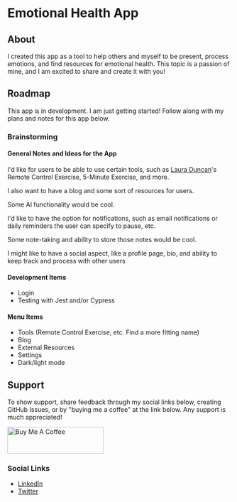 # Emotional Health App

## About

I created this app as a tool to help others and myself to be present, process emotions, and find resources for emotional health. This topic is a passion of mine, and I am excited to share and create it with you!

## Roadmap

This app is in development. I am just getting started! Follow along with my plans and notes for this app below.

### Brainstorming

#### General Notes and Ideas for the App

I'd like for users to be able to use certain tools, such as [Laura Duncan](https://www.instagram.com/lauraduncanconsulting)'s Remote Control Exercise, 5-Minute Exercise, and more.

I also want to have a blog and some sort of resources for users.

Some AI functionality would be cool.

I'd like to have the option for notifications, such as email notifications or daily reminders the user can specify to pause, etc.

Some note-taking and ability to store those notes would be cool.

I might like to have a social aspect, like a profile page, bio, and ability to keep track and process with other users

#### Development Items

- Login
- Testing with Jest and/or Cypress

#### Menu Items

- Tools (Remote Control Exercise, etc. Find a more fitting name)
- Blog
- External Resources
- Settings
- Dark/light mode

## Support

To show support, share feedback through my social links below, creating GitHub Issues, or by "buying me a coffee" at the link below. Any support is much appreciated!

<a href="https://www.buymeacoffee.com/evanwalter" target="_blank"><img src="https://cdn.buymeacoffee.com/buttons/v2/default-yellow.png" alt="Buy Me A Coffee" style="height: 60px !important;width: 217px !important;" ></a>

### Social Links

- [LinkedIn](https://www.linkedin.com/in/-evanwalter)
- [Twitter](https://twitter.com/_evanwalter_)
